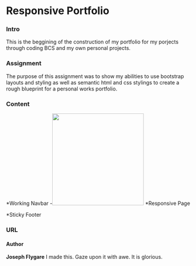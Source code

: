 # Responsive Portfolio

### Intro
This is  the beggining of the construction of my portfolio for my porjects through coding BCS and my own personal projects.

### Assignment
The purpose of this assignment was to show my abilities to use bootstrap layouts and styling as well as semantic html and css stylings to create a rough blueprint for a personal works portfolio.

### Content
*Working Navbar
-<img src="http://g.recordit.co/nF8sGmjCEO.gif" alt="" width="250" height="250">
*Responsive Page

*Sticky Footer

### URL


#### Author

**Joseph Flygare**
I made this.
Gaze upon it with awe.
It is glorious.